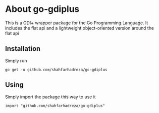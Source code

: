 # About go-gdiplus
This is a GDI+ wrapper package for the Go Programming Language. It includes the flat api and a lightweight object-oriented version around the flat api 

## Installation
Simply run

	go get -u github.com/shahfarhadreza/go-gdiplus


## Using
Simply import the package this way to use it

	import "github.com/shahfarhadreza/go-gdiplus"



